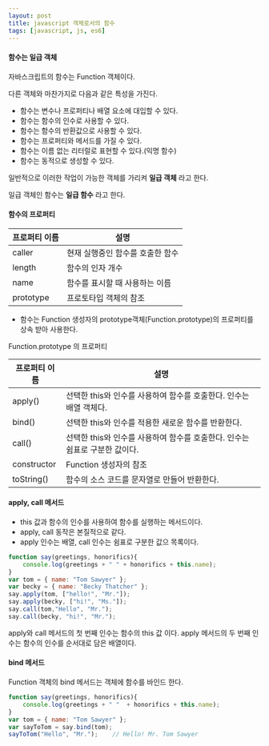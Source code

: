 ```yaml
---
layout: post
title: javascript 객체로서의 함수
tags: [javascript, js, es6]
---
```


#### 함수는 일급 객체

자바스크립트의 함수는 Function 객체이다.

다른 객체와 마찬가지로 다음과 같은 특성을 가진다.

* 함수는 변수나 프로퍼티나 배열 요소에 대입할 수 있다.
* 함수는 함수의 인수로 사용할 수 있다.
* 함수는 함수의 반환값으로 사용할 수 있다.
* 함수는 프로퍼티와 메서드를 가질 수 있다.
* 함수는 이름 없는 리터럴로 표현할 수 있다.(익명 함수)
* 함수는 동적으로 생성할 수 있다.

일반적으로 이러한 작업이 가능한 객체를 가리켜 **일급 객체** 라고 한다.

일급 객체인 함수는 **일급 함수** 라고 한다.

#### 함수의 프로퍼티

프로퍼티 이름 | 설명
---|---
caller | 현재 실행중인 함수를 호출한 함수
length | 함수의 인자 개수
name | 함수를 표시할 때 사용하는 이름
prototype | 프로토타입 객체의 참조

* 함수는 Function 생성자의 prototype객체(Function.prototype)의 프로퍼티를 상속 받아 사용한다.

Function.prototype 의 프로퍼티

프로퍼티 이름 | 설명
---|---
apply() | 선택한 this와 인수를 사용하여 함수를 호출한다. 인수는 배열 객체다.
bind() | 선택한 this와 인수를 적용한 새로운 함수를 반환한다.
call() | 선택한 this와 인수를 사용하여 함수를 호출한다. 인수는 쉼표로 구분한 값이다.
constructor | Function 생성자의 참조
toString() | 함수의 소스 코드를 문자열로 만들어 반환한다.

#### apply, call 메서드

* this 값과 함수의 인수를 사용하여 함수를 실행하는 메서드이다.
* apply, call 동작은 본질적으로 같다.
* apply 인수는 배열, call 인수는 쉼표로 구분한 값으 목록이다.


```javascript
function say(greetings, honorifics){
    console.log(greetings + " " + honorifics + this.name);
}
var tom = { name: "Tom Sawyer" };
var becky = { name: "Becky Thatcher" };
say.apply(tom, ["hello!", "Mr."]);
say.apply(becky, ["hi!", "Ms."]);
say.call(tom,"Hello", "Mr.");
say.call(becky, "hi!", "Mr.");
```

apply와 call 메서드의 첫 번째 인수는 함수의 this 값 이다.
apply 메서드의 두 번째 인수는 함수의 인수를 순서대로 담은 배열이다.



#### bind 메서드

Function 객체의 bind 메서드는 객체에 함수를 바인드 한다.

```javascript
function say(greetings, honorifics){
    console.log(greetings + " "  + honorifics + this.name);
}
var tom = { name: "Tom Sawyer" };
var sayToTom = say.bind(tom);
sayToTom("Hello", "Mr.");    // Hello! Mr. Tom Sawyer
```